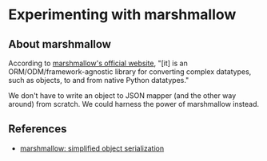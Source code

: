 # Experimenting with marshmallow


## About marshmallow

According to [marshmallow's official website](https://marshmallow.readthedocs.io/en/stable/), "[it] is an ORM/ODM/framework-agnostic library for converting complex datatypes, such as objects, to and from native Python datatypes."

We don't have to write an object to JSON mapper (and the other way around) from scratch. We could harness the power of marshmallow instead.


## References

- [marshmallow: simplified object serialization](https://marshmallow.readthedocs.io/en/stable/)
